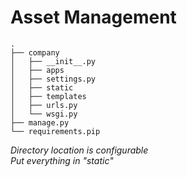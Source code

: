 

Asset Management
================

    .
    ├── company
    │   ├── __init__.py
    │   ├── apps
    │   ├── settings.py
    │   ├── static
    │   ├── templates
    │   ├── urls.py
    │   └── wsgi.py
    ├── manage.py
    └── requirements.pip


*Directory location is configurable*<br>
*Put everything in "static"*
